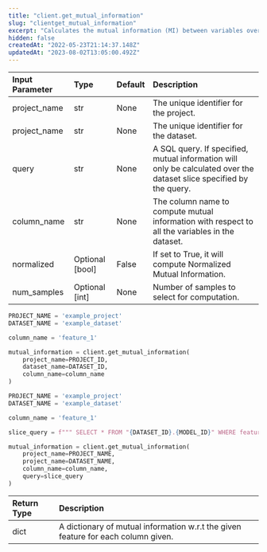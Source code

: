 ```yaml
---
title: "client.get_mutual_information"
slug: "clientget_mutual_information"
excerpt: "Calculates the mutual information (MI) between variables over a specified dataset."
hidden: false
createdAt: "2022-05-23T21:14:37.148Z"
updatedAt: "2023-08-02T13:05:00.492Z"
---
```

| Input Parameter | Type            | Default | Description                                                                                                          |
| :-------------- | :-------------- | :------ | :------------------------------------------------------------------------------------------------------------------- |
| project_name    | str             | None    | The unique identifier for the project.                                                                               |
| project_name    | str             | None    | The unique identifier for the dataset.                                                                               |
| query           | str             | None    | A SQL query. If specified, mutual information will only be calculated over the dataset slice specified by the query. |
| column_name     | str             | None    | The column name to compute mutual information with respect to all the variables in the dataset.                      |
| normalized      | Optional [bool] | False   | If set to True, it will compute Normalized Mutual Information.                                                       |
| num_samples     | Optional [int]  | None    | Number of samples to select for computation.                                                                         |

```python Usage
PROJECT_NAME = 'example_project'
DATASET_NAME = 'example_dataset'

column_name = 'feature_1'

mutual_information = client.get_mutual_information(
    project_name=PROJECT_ID,
    dataset_name=DATASET_ID,
    column_name=column_name
)
```
```python Usage with SQL Query
PROJECT_NAME = 'example_project'
DATASET_NAME = 'example_dataset'

column_name = 'feature_1'

slice_query = f""" SELECT * FROM "{DATASET_ID}.{MODEL_ID}" WHERE feature_1 < 20.0 LIMIT 100 """

mutual_information = client.get_mutual_information(
    project_name=PROJECT_NAME,
    project_name=DATASET_NAME,
    column_name=column_name,
    query=slice_query
)
```

| Return Type | Description                                                                       |
| :---------- | :-------------------------------------------------------------------------------- |
| dict        | A dictionary of mutual information w.r.t the given feature for each column given. |